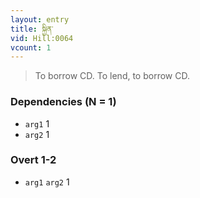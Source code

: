 ```yaml
---
layout: entry
title: སྐྱིན་
vid: Hill:0064
vcount: 1
---
```

> To borrow CD\. To lend, to borrow CD\.


### Dependencies (N = 1)
* `arg1` 1
* `arg2` 1


### Overt 1-2
* `arg1` `arg2` 1

